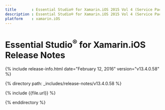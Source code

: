 ```yaml
---
title       : Essential Studio® for Xamarin.iOS 2015 Vol 4 (Service Pack 1) Release Notes
description : Essential Studio® for Xamarin.iOS 2015 Vol 4 (Service Pack 1) Release Notes
platform    : xamarin.iOS
---
```


# Essential Studio<sup>®</sup> for Xamarin.iOS Release Notes

{% include release-info.html date="February 12, 2016" version="v13.4.0.58" %}

{% directory path: _includes/release-notes/v13.4.0.58 %}

{% include {{file.url}} %}

{% enddirectory %}
